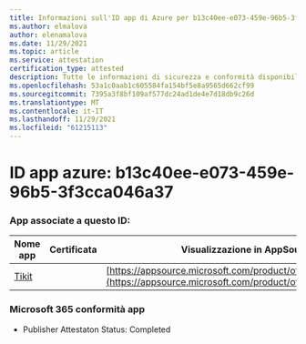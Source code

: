 ```yaml
---
title: Informazioni sull'ID app di Azure per b13c40ee-e073-459e-96b5-3f3cca046a37
ms.author: elmalova
author: elenamalova
ms.date: 11/29/2021
ms.topic: article
ms.service: attestation
certification_type: attested
description: Tutte le informazioni di sicurezza e conformità disponibili per b13c40ee-e073-459e-96b5-3f3cca046a37.
ms.openlocfilehash: 53a1c0aab1c605584fa154bf5e8a9565d662cf99
ms.sourcegitcommit: 7395a3f8bf109af577dc24ad1de4e7d18db9c26d
ms.translationtype: MT
ms.contentlocale: it-IT
ms.lasthandoff: 11/29/2021
ms.locfileid: "61215113"
---
```

# <a name="azure-app-id-b13c40ee-e073-459e-96b5-3f3cca046a37"></a>ID app azure: b13c40ee-e073-459e-96b5-3f3cca046a37


### <a name="apps-associated-with-this-id"></a>App associate a questo ID:
| **Nome app** | **Certificata** | **Visualizzazione in AppSource** |
|--------------|---------------|-----------------------|
| [Tikit](https://docs.microsoft.com/microsoft-365-app-certification/forward/WA200002602) |  | [https://appsource.microsoft.com/product/office/WA200002602](https://appsource.microsoft.com/product/office/WA200002602) |

### <a name="microsoft-365-app-compliance-status"></a>Microsoft 365 conformità app
- Publisher Attestaton Status: Completed
